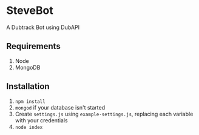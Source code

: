 # SteveBot
A Dubtrack Bot using DubAPI

## Requirements
1. Node
2. MongoDB

## Installation
1. `npm install`
2. `mongod` if your database isn't started
3. Create `settings.js` using `example-settings.js`, replacing each variable with your credentials
4. `node index`